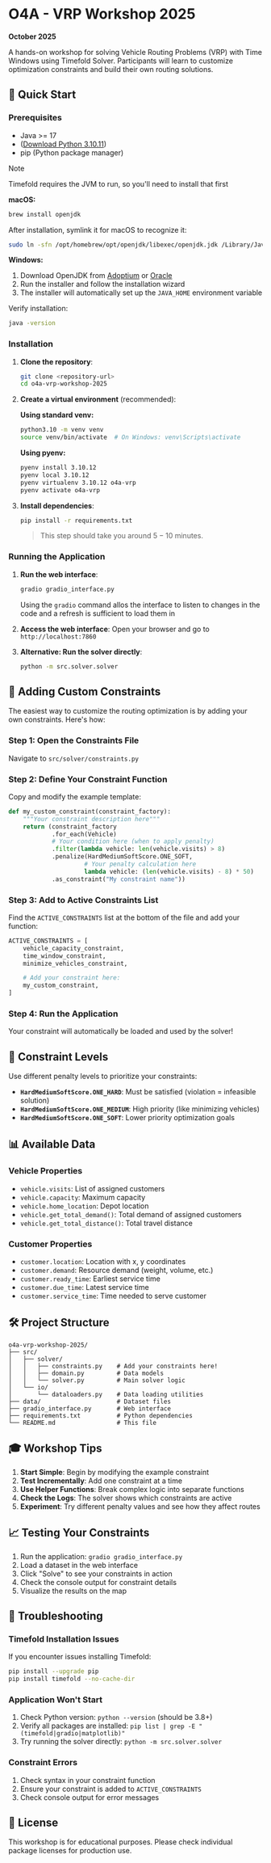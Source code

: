 # O4A - VRP Workshop 2025 
**October 2025**

A hands-on workshop for solving Vehicle Routing Problems (VRP) with Time Windows using Timefold Solver. Participants will learn to customize optimization constraints and build their own routing solutions.

## 🚀 Quick Start

### Prerequisites

- Java >= 17
- ([Download Python 3.10.11](https://www.python.org/downloads/release/python-31011/))
- pip (Python package manager)

> [!NOTE]
> Timefold requires the JVM to run, so you'll need to install that first

**macOS:**
```bash
brew install openjdk
```

After installation, symlink it for macOS to recognize it:
```bash
sudo ln -sfn /opt/homebrew/opt/openjdk/libexec/openjdk.jdk /Library/Java/JavaVirtualMachines/openjdk.jdk
```

**Windows:**
1. Download OpenJDK from [Adoptium](https://adoptium.net/) or [Oracle](https://www.oracle.com/java/technologies/downloads/)
2. Run the installer and follow the installation wizard
3. The installer will automatically set up the `JAVA_HOME` environment variable

Verify installation:
```bash
java -version
```

### Installation

1. **Clone the repository**:
   ```bash
   git clone <repository-url>
   cd o4a-vrp-workshop-2025
   ```

2. **Create a virtual environment** (recommended):

   **Using standard venv:**
   ```bash
   python3.10 -m venv venv
   source venv/bin/activate  # On Windows: venv\Scripts\activate
   ```

   **Using pyenv:**
   ```bash
   pyenv install 3.10.12
   pyenv local 3.10.12
   pyenv virtualenv 3.10.12 o4a-vrp
   pyenv activate o4a-vrp
   ```

3. **Install dependencies**:
   ```bash
   pip install -r requirements.txt
   ```

   > This step should take you around $5-10$ minutes. 

### Running the Application

1. **Run the web interface**:
   ```bash
   gradio gradio_interface.py
   ```
   Using the `gradio` command allos the interface to listen to changes in the code and a refresh is sufficient to load them in
2. **Access the web interface**:
   Open your browser and go to `http://localhost:7860`

3. **Alternative: Run the solver directly**:
   ```bash
   python -m src.solver.solver
   ```

## 🎯 Adding Custom Constraints

The easiest way to customize the routing optimization is by adding your own constraints. Here's how:

### Step 1: Open the Constraints File
Navigate to `src/solver/constraints.py`

### Step 2: Define Your Constraint Function
Copy and modify the example template:

```python
def my_custom_constraint(constraint_factory):
    """Your constraint description here"""
    return (constraint_factory
            .for_each(Vehicle)
            # Your condition here (when to apply penalty)
            .filter(lambda vehicle: len(vehicle.visits) > 8)
            .penalize(HardMediumSoftScore.ONE_SOFT,
                     # Your penalty calculation here
                     lambda vehicle: (len(vehicle.visits) - 8) * 50)
            .as_constraint("My constraint name"))
```

### Step 3: Add to Active Constraints List
Find the `ACTIVE_CONSTRAINTS` list at the bottom of the file and add your function:

```python
ACTIVE_CONSTRAINTS = [
    vehicle_capacity_constraint,
    time_window_constraint,
    minimize_vehicles_constraint,

    # Add your constraint here:
    my_custom_constraint,
]
```

### Step 4: Run the Application
Your constraint will automatically be loaded and used by the solver!


## 🔧 Constraint Levels

Use different penalty levels to prioritize your constraints:

- **`HardMediumSoftScore.ONE_HARD`**: Must be satisfied (violation = infeasible solution)
- **`HardMediumSoftScore.ONE_MEDIUM`**: High priority (like minimizing vehicles)
- **`HardMediumSoftScore.ONE_SOFT`**: Lower priority optimization goals

## 📊 Available Data

### Vehicle Properties
- `vehicle.visits`: List of assigned customers
- `vehicle.capacity`: Maximum capacity
- `vehicle.home_location`: Depot location
- `vehicle.get_total_demand()`: Total demand of assigned customers
- `vehicle.get_total_distance()`: Total travel distance

### Customer Properties
- `customer.location`: Location with x, y coordinates
- `customer.demand`: Resource demand (weight, volume, etc.)
- `customer.ready_time`: Earliest service time
- `customer.due_time`: Latest service time
- `customer.service_time`: Time needed to serve customer

## 🛠️ Project Structure

```
o4a-vrp-workshop-2025/
├── src/
│   ├── solver/
│   │   ├── constraints.py    # Add your constraints here!
│   │   ├── domain.py         # Data models
│   │   └── solver.py         # Main solver logic
│   └── io/
│       └── dataloaders.py    # Data loading utilities
├── data/                     # Dataset files
├── gradio_interface.py       # Web interface
├── requirements.txt          # Python dependencies
└── README.md                 # This file
```

## 🎓 Workshop Tips

1. **Start Simple**: Begin by modifying the example constraint
2. **Test Incrementally**: Add one constraint at a time
3. **Use Helper Functions**: Break complex logic into separate functions
4. **Check the Logs**: The solver shows which constraints are active
5. **Experiment**: Try different penalty values and see how they affect routes

## 📈 Testing Your Constraints

1. Run the application: `gradio gradio_interface.py`
2. Load a dataset in the web interface
3. Click "Solve" to see your constraints in action
4. Check the console output for constraint details
5. Visualize the results on the map

## 🚨 Troubleshooting

### Timefold Installation Issues
If you encounter issues installing Timefold:
```bash
pip install --upgrade pip
pip install timefold --no-cache-dir
```

### Application Won't Start
1. Check Python version: `python --version` (should be 3.8+)
2. Verify all packages are installed: `pip list | grep -E "(timefold|gradio|matplotlib)"`
3. Try running the solver directly: `python -m src.solver.solver`

### Constraint Errors
1. Check syntax in your constraint function
2. Ensure your constraint is added to `ACTIVE_CONSTRAINTS`
3. Check console output for error messages

## 📝 License

This workshop is for educational purposes. Please check individual package licenses for production use.
